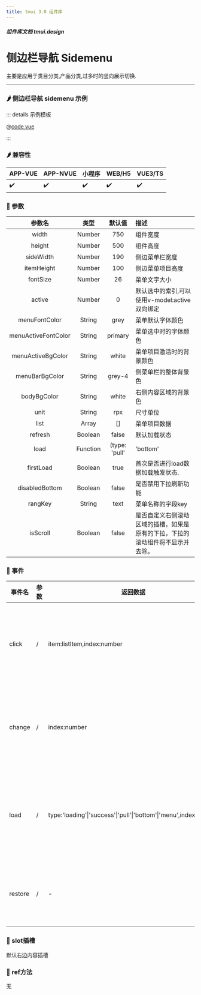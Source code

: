 ```yaml
---
title: tmui 3.0 组件库
---
```


<dirtoc></dirtoc>

##### 组件库文档 tmui.design

# 侧边栏导航 Sidemenu
主要是应用于类目分类,产品分类,过多时的竖向展示切换.

---

### :hot_pepper: 侧边栏导航 sidemenu 示例

<webview url="https://tmui.design/h5/#/pages/daohang/sidemenu"></webview>

::: details 示例模板

@[code vue](pages/daohang/sidemenu.nvue)

:::

### :hot_pepper: 兼容性

| APP-VUE | APP-NVUE | 小程序 | WEB/H5 | VUE3/TS |
| --- | --- | --- | --- | --- |
| :heavy_check_mark: | :heavy_check_mark: | :heavy_check_mark: | :heavy_check_mark: | :heavy_check_mark: |

### :seedling: 参数

| 参数名 | 类型 | 默认值 | 描述 |
| :--: | :--: | :--: | :-- |
| width | Number | 750 | 组件宽度 |
| height | Number | 500 | 组件高度 |
| sideWidth | Number | 190 | 侧边菜单栏宽度 |
| itemHeight | Number | 100 | 侧边菜单项目高度 |
| fontSize | Number | 26 | 菜单文字大小 |
| active | Number | 0 | 默认选中的索引,可以使用v-model:active双向绑定 |
| menuFontColor | String | grey | 菜单默认字体颜色 |
| menuActiveFontColor | String | primary | 菜单选中时的字体颜色 |
| menuActiveBgColor | String | white | 菜单项目激活时的背景颜色 |
| menuBarBgColor | String | grey-4 | 侧菜单栏的整体背景色 |
| bodyBgColor | String | white | 右侧内容区域的背景色 |
| unit | String | rpx | 尺寸单位 |
| list | Array | [] | 菜单项目数据 |
| refresh | Boolean | false | 默认加载状态 |
| load | Function | (type: 'pull'|'bottom'|'menu',item:listItem,index:number)=>{} | 默认加载数据的触发函数 |
| firstLoad | Boolean | true | 首次是否进行load数据加载触发状态. |
| disabledBottom | Boolean | false | 是否禁用下拉刷新功能 |
| rangKey | String | text | 菜单名称的字段key |
| isScroll | Boolean | false | 是否自定义右侧滚动区域的插槽，如果是原有的下拉，下拉的滚动组件将不显示并去除。 |


### :rose: 事件

| 事件名 | 参数 | 返回数据 | 描述 |
| --- | --- | --- | --- |
| click | / | item:listItem,index:number | 点击菜单项目时触发 |
| change | / | index:number | 改变菜单选项时触发 |
| load | / | type:'loading'\|'success'\|'pull'\|'bottom'\|'menu',index:number | 加载数据时触发此函数 |
| restore | / | - | 重置下拉时触发 |

### :corn: slot插槽

默认右边内容插槽

### :green_salad: ref方法

无


